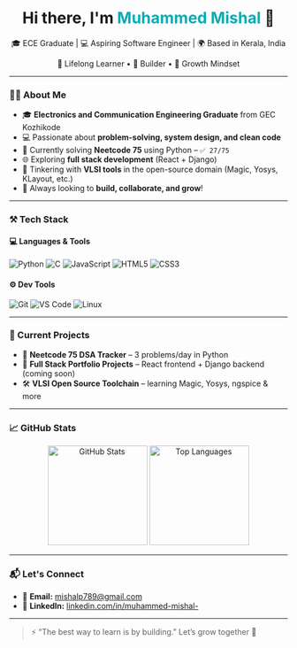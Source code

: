 <h1 align="center">Hi there, I'm <span style="color:#00ADB5;">Muhammed Mishal</span> 👋</h1>

<p align="center">
🎓 ECE Graduate | 💻 Aspiring Software Engineer | 🌍 Based in Kerala, India  
</p>

<p align="center">
🌱 Lifelong Learner • 🔧 Builder • 🚀 Growth Mindset
</p>

---

### 👨‍💻 About Me

- 🎓 **Electronics and Communication Engineering Graduate** from GEC Kozhikode  
- 💻 Passionate about **problem-solving, system design, and clean code**  
- 🐍 Currently solving **Neetcode 75** using Python – `✅ 27/75`  
- 🌐 Exploring **full stack development** (React + Django)  
- 🔬 Tinkering with **VLSI tools** in the open-source domain (Magic, Yosys, KLayout, etc.)  
- 🚀 Always looking to **build, collaborate, and grow**!

---

### ⚒️ Tech Stack

#### 💻 Languages & Tools
![Python](https://img.shields.io/badge/Python-3776AB?style=flat-square&logo=python&logoColor=white)
![C](https://img.shields.io/badge/C-00599C?style=flat-square&logo=c&logoColor=white)
![JavaScript](https://img.shields.io/badge/JavaScript-F7DF1E?style=flat-square&logo=javascript&logoColor=black)
![HTML5](https://img.shields.io/badge/HTML5-E34F26?style=flat-square&logo=html5&logoColor=white)
![CSS3](https://img.shields.io/badge/CSS3-1572B6?style=flat-square&logo=css3&logoColor=white)

#### ⚙️ Dev Tools
![Git](https://img.shields.io/badge/Git-F05032?style=flat-square&logo=git&logoColor=white)
![VS Code](https://img.shields.io/badge/VS%20Code-007ACC?style=flat-square&logo=visual-studio-code&logoColor=white)
![Linux](https://img.shields.io/badge/Linux-FCC624?style=flat-square&logo=linux&logoColor=black)

---

### 🚧 Current Projects

- 📘 **Neetcode 75 DSA Tracker** – 3 problems/day in Python  
- 🧩 **Full Stack Portfolio Projects** – React frontend + Django backend (coming soon)  
- 🛠 **VLSI Open Source Toolchain** – learning Magic, Yosys, ngspice & more

---


### 📈 GitHub Stats

<p align="center">
  <img src="https://github-readme-stats-mishalp789.vercel.app/api?username=mishalp789&show_icons=true&theme=radical" alt="GitHub Stats" height="180" />
  <img src="https://github-readme-stats-mishalp789.vercel.app/api/top-langs/?username=mishalp789&layout=compact&theme=radical" alt="Top Languages" height="180" />
</p>



---

### 📬 Let's Connect

- 📧 **Email:** [mishalp789@gmail.com](mailto:mishalp789@gmail.com)  
- 💼 **LinkedIn:** [linkedin.com/in/muhammed-mishal-](https://www.linkedin.com/in/muhammed-mishal-)

---

> ⚡ “The best way to learn is by building.” Let’s grow together 🚀
